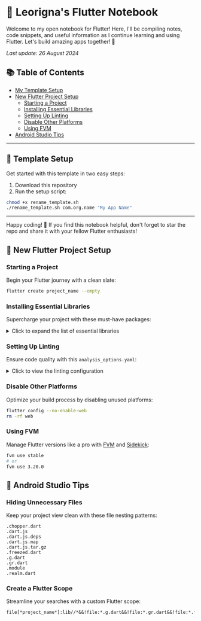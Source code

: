 # 🚀 Leorigna's Flutter Notebook

Welcome to my open notebook for Flutter! Here, I'll be compiling notes, code snippets, and useful information as I continue learning and using Flutter. Let's build amazing apps together! 🌟

*Last update: 26 August 2024*

## 📚 Table of Contents

- [My Template Setup](#-template-setup)
- [New Flutter Project Setup](#-new-flutter-project-setup)
  - [Starting a Project](#starting-a-project)
  - [Installing Essential Libraries](#installing-essential-libraries)
  - [Setting Up Linting](#setting-up-linting)
  - [Disable Other Platforms](#disable-other-platforms)
  - [Using FVM](#using-fvm)
- [Android Studio Tips](#-android-studio-tips)


---

## 🧩 Template Setup

Get started with this template in two easy steps:

1. Download this repository
2. Run the setup script:

```bash
chmod +x rename_template.sh
./rename_template.sh com.org.name "My App Name"
```

---

Happy coding! 🎉 If you find this notebook helpful, don't forget to star the repo and share it with your fellow Flutter enthusiasts!

## 🔧 New Flutter Project Setup

### Starting a Project

Begin your Flutter journey with a clean slate:

```bash
flutter create project_name --empty
```

### Installing Essential Libraries

Supercharge your project with these must-have packages:

<details>
<summary>Click to expand the list of essential libraries</summary>

```bash
# Linting
flutter pub add dev:very_good_analysis dev:custom_lint

# State management: Riverpod
flutter pub add flutter_riverpod riverpod_annotation
flutter pub add dev:riverpod_generator dev:riverpod_lint

# Data classes: Freezed
flutter pub add freezed_annotation json_annotation
flutter pub add dev:build_runner dev:freezed dev:json_serializable

# Routing
flutter pub add auto_route dev:auto_route_generator

# Theming
flutter pub add flex_color_scheme

# Logging 
flutter pub add flutter_bugfender #todo signup and get key

# Environment variables
flutter pub add envied dev:envied_generator

# Icons and Splash Screen generators
flutter pub add dev:flutter_launcher_icons dev:flutter_native_splash

# Misc
flutter pub add package_info_plus universal_platform shared_preferences permission_handler

# Other
flutter pub add share_plus url_launcher
```

</details>

### Setting Up Linting

Ensure code quality with this `analysis_options.yaml`:

<details>
<summary>Click to view the linting configuration</summary>

```yaml
include: package:very_good_analysis/analysis_options.yaml

analyzer:
  language:
    strict-casts: true
    strict-inference: true
    strict-raw-types: true

  errors:
    close_sinks: ignore
    missing_required_param: error
    missing_return: error
    record_literal_one_positional_no_trailing_comma: error
    collection_methods_unrelated_type: warning
    unrelated_type_equality_checks: warning

  exclude:
    - "**/*.g.dart"
    - "**/*.freezed.dart"
    - test/.test_coverage.dart
    - lib/generated_plugin_registrant.dart

  plugins:
    - custom_lint

linter:
  rules:
    public_member_api_docs: false
    prefer_single_quotes: false
    no_leading_underscores_for_local_identifiers: false
```

</details>

### Disable Other Platforms

Optimize your build process by disabling unused platforms:

```bash
flutter config --no-enable-web
rm -rf web
```

### Using FVM

Manage Flutter versions like a pro with [FVM](https://fvm.app/) and [Sidekick](https://github.com/fluttertools/sidekick):

```bash
fvm use stable
# or
fvm use 3.20.0
```

## 🎨 Android Studio Tips

### Hiding Unnecessary Files

Keep your project view clean with these file nesting patterns:

```
.chopper.dart
.dart.js
.dart.js.deps
.dart.js.map
.dart.js.tar.gz
.freezed.dart
.g.dart
.gr.dart
.module
.realm.dart
```

### Create a Flutter Scope

Streamline your searches with a custom Flutter scope:

```
file[*project_name*]:lib//*&&!file:*.g.dart&&!file:*.gr.dart&&!file:*.freezed.dart 
```
